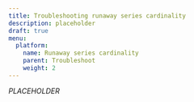 ```yaml
---
title: Troubleshooting runaway series cardinality
description: placeholder
draft: true
menu:
  platform:
    name: Runaway series cardinality
    parent: Troubleshoot
    weight: 2
---
```


_PLACEHOLDER_
